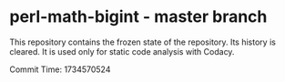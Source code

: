 # perl-math-bigint - master branch

This repository contains the frozen state of the repository.
Its history is cleared. It is used only for static code
analysis with Codacy.

Commit Time: 1734570524